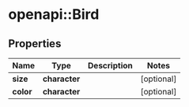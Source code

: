 # openapi::Bird


## Properties
Name | Type | Description | Notes
------------ | ------------- | ------------- | -------------
**size** | **character** |  | [optional] 
**color** | **character** |  | [optional] 


